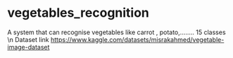 # vegetables_recognition
A system that can recognise vegetables like carrot , potato,........ 
15 classes 
\n Dataset link https://www.kaggle.com/datasets/misrakahmed/vegetable-image-dataset
